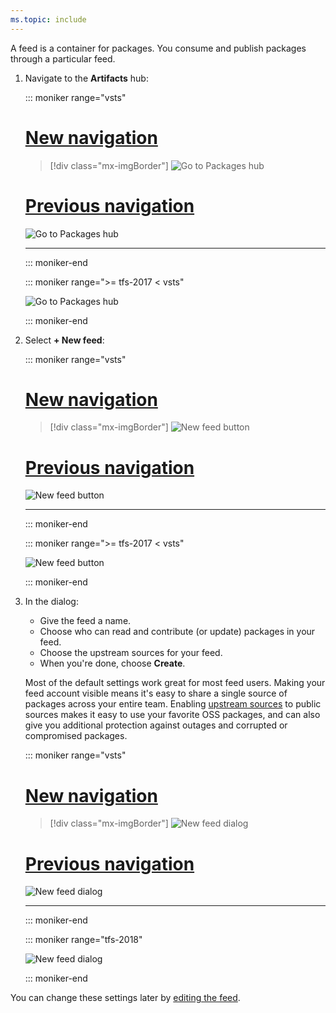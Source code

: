 ```yaml
---
ms.topic: include
---
```


A feed is a container for packages.
You consume and publish packages through a particular feed.

1. Navigate to the **Artifacts** hub:

    ::: moniker range="vsts"

    # [New navigation](#tab/new-nav)
    > [!div class="mx-imgBorder"] 
    >![Go to Packages hub](_img/goto-feed-hub-azure-devops-newnav.png)
    > 

    # [Previous navigation](#tab/previous-nav)
    ![Go to Packages hub](_img/goto-feed-hub.png)

    ---
    ::: moniker-end

    ::: moniker range=">= tfs-2017 < vsts"

    ![Go to Packages hub](_img/goto-feed-hub.png)

    ::: moniker-end
   

1. Select **+ New feed**:

    ::: moniker range="vsts"

    # [New navigation](#tab/new-nav)
    > [!div class="mx-imgBorder"] 
    >![New feed button](_img/new-feed-button-azure-devops-newnav.png)
    > 

    # [Previous navigation](#tab/previous-nav)
    ![New feed button](_img/new-feed-button.png)

   ---

   ::: moniker-end

   ::: moniker range=">= tfs-2017 < vsts"

   ![New feed button](_img/new-feed-button.png)

   ::: moniker-end
   

1. In the dialog:
   - Give the feed a name.
   - Choose who can read and contribute (or update) packages in your feed.
   - Choose the upstream sources for your feed.
   - When you're done, choose **Create**.

    Most of the default settings work great for most feed users. Making your feed account visible means it's easy to share a single source of packages across your entire team. Enabling [upstream sources](../concepts/upstream-sources.md) to public sources makes it easy to use your favorite OSS packages, and can also give you additional protection against outages and corrupted or compromised packages.

    ::: moniker range="vsts"

    # [New navigation](#tab/new-nav)
    > [!div class="mx-imgBorder"] 
    >![New feed dialog](_img/new-feed-dialog-azure-devops-newnav.png)
    > 

    # [Previous navigation](#tab/previous-nav)
    ![New feed dialog](_img/new-feed-dialog.png)

    ---

    ::: moniker-end

    ::: moniker range="tfs-2018"

    ![New feed dialog](_img/new-feed-dialog.png)

    ::: moniker-end


You can change these settings later by [editing the feed](../feeds/edit-feed.md).
